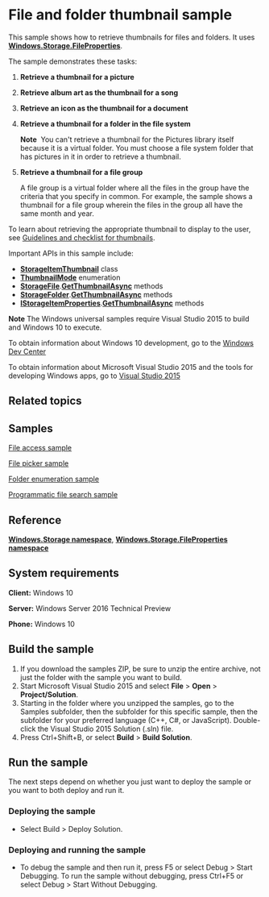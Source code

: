 <!---
  category: FilesFoldersAndLibraries
  samplefwlink: http://go.microsoft.com/fwlink/p/?LinkId=620545&clcid=0x409
--->

# File and folder thumbnail sample

This sample shows how to retrieve thumbnails for files and folders. It uses [**Windows.Storage.FileProperties**](http://msdn.microsoft.com/library/windows/apps/br207831).

The sample demonstrates these tasks:

1.  **Retrieve a thumbnail for a picture**

2.  **Retrieve album art as the thumbnail for a song**

3.  **Retrieve an icon as the thumbnail for a document**

4.  **Retrieve a thumbnail for a folder in the file system**

    **Note**  You can't retrieve a thumbnail for the Pictures library itself because it is a virtual folder. You must choose a file system folder that has pictures in it in order to retrieve a thumbnail.

5.  **Retrieve a thumbnail for a file group**

    A file group is a virtual folder where all the files in the group have the criteria that you specify in common. For example, the sample shows a thumbnail for a file group wherein the files in the group all have the same month and year.

To learn about retrieving the appropriate thumbnail to display to the user, see [Guidelines and checklist for thumbnails](http://msdn.microsoft.com/library/windows/apps/hh465350).

Important APIs in this sample include:

-   [**StorageItemThumbnail**](http://msdn.microsoft.com/library/windows/apps/br207802) class
-   [**ThumbnailMode**](http://msdn.microsoft.com/library/windows/apps/br207809) enumeration
-   [**StorageFile**](http://msdn.microsoft.com/library/windows/apps/br227171).[**GetThumbnailAsync**](http://msdn.microsoft.com/library/windows/apps/br227210) methods
-   [**StorageFolder**](http://msdn.microsoft.com/library/windows/apps/br227230).[**GetThumbnailAsync**](http://msdn.microsoft.com/library/windows/apps/br227288) methods
-   [**IStorageItemProperties**](http://msdn.microsoft.com/library/windows/apps/hh701614).[**GetThumbnailAsync**](http://msdn.microsoft.com/library/windows/apps/hh701636) methods

**Note** The Windows universal samples require Visual Studio 2015 to build and Windows 10 to execute.
 
To obtain information about Windows 10 development, go to the [Windows Dev Center](https://dev.windows.com)

To obtain information about Microsoft Visual Studio 2015 and the tools for developing Windows apps, go to [Visual Studio 2015](http://go.microsoft.com/fwlink/?LinkID=532422)

## Related topics

## Samples

[File access sample](http://go.microsoft.com/fwlink/p/?linkid=231445)

[File picker sample](http://go.microsoft.com/fwlink/p/?linkid=231464)

[Folder enumeration sample](http://go.microsoft.com/fwlink/p/?linkid=231512)

[Programmatic file search sample](http://go.microsoft.com/fwlink/p/?linkid=231532)

## Reference

[**Windows.Storage namespace**](http://msdn.microsoft.com/library/windows/apps/br227346), [**Windows.Storage.FileProperties namespace**](http://msdn.microsoft.com/library/windows/apps/br207831)

## System requirements

**Client:** Windows 10

**Server:** Windows Server 2016 Technical Preview

**Phone:** Windows 10

## Build the sample

1. If you download the samples ZIP, be sure to unzip the entire archive, not just the folder with the sample you want to build. 
2. Start Microsoft Visual Studio 2015 and select **File** \> **Open** \> **Project/Solution**.
3. Starting in the folder where you unzipped the samples, go to the Samples subfolder, then the subfolder for this specific sample, then the subfolder for your preferred language (C++, C#, or JavaScript). Double-click the Visual Studio 2015 Solution (.sln) file.
4. Press Ctrl+Shift+B, or select **Build** \> **Build Solution**.

## Run the sample

The next steps depend on whether you just want to deploy the sample or you want to both deploy and run it.

### Deploying the sample

- Select Build > Deploy Solution. 

### Deploying and running the sample

- To debug the sample and then run it, press F5 or select Debug >  Start Debugging. To run the sample without debugging, press Ctrl+F5 or select Debug > Start Without Debugging. 
